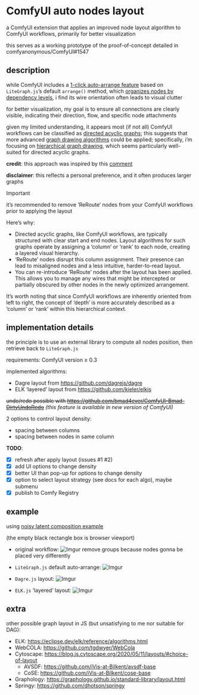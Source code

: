 # ComfyUI auto nodes layout

a ComfyUI extension that applies an improved node layout algorithm to ComfyUI workflows, primarily for better visualization

this serves as a working prototype of the proof-of-concept detailed in comfyanonymous/ComfyUI#1547

## description

while ComfyUI includes a [1-click auto-arrange feature](https://github.com/pythongosssss/ComfyUI-Custom-Scripts#auto-arrange-graph) based on `LiteGraph.js`’s default `arrange()` method, which [organizes nodes by dependency levels](https://github.com/jagenjo/litegraph.js/issues/9#issuecomment-377317416), i find its wire orientation often leads to visual clutter

for better visualization, my goal is to ensure all connections are clearly visible, indicating their direction, flow, and specific node attachments

given my limited understanding, it appears most (if not all) ComfyUI workflows can be classified as [directed acyclic graphs](https://en.wikipedia.org/wiki/Directed_acyclic_graph); this suggests that more advanced [graph drawing algorithms](https://en.wikipedia.org/wiki/Graph_drawing) could be applied; specifically, i’m focusing on [hierarchical graph drawing](https://en.wikipedia.org/wiki/Layered_graph_drawing), which seems particularly well-suited for directed acyclic graphs.

**credit**: this approach was inspired by this [comment](https://github.com/jagenjo/litegraph.js/issues/9#issuecomment-376413726)

**disclaimer**: this reflects a personal preference, and it often produces larger graphs

> [!IMPORTANT]
> it’s recommended to remove ‘ReRoute’ nodes from your ComfyUI workflows prior to applying the layout

Here’s why:
- Directed acyclic graphs, like ComfyUI workflows, are typically structured with clear start and end nodes. Layout algorithms for such graphs operate by assigning a ‘column’ or ‘rank’ to each node, creating a layered visual hierarchy.
- ‘ReRoute’ nodes disrupt this column assignment. Their presence can lead to misaligned nodes and a less intuitive, harder-to-read layout.
- You can re-introduce ‘ReRoute’ nodes after the layout has been applied. This allows you to manage any wires that might be intercepted or partially obscured by other nodes in the newly optimized arrangement.

It’s worth noting that since ComfyUI workflows are inherently oriented from left to right, the concept of ‘depth’ is more accurately described as a ‘column’ or ‘rank’ within this hierarchical context.

## implementation details

the principle is to use an external library to compute all nodes position, then retrieve back to `LiteGraph.js`

requirements: ComfyUI version ≥ 0.3

implemented algorithms:
- Dagre layout from https://github.com/dagrejs/dagre
- ELK ‘layered’ layout from https://github.com/kieler/elkjs

~~undo/redo possible with https://github.com/bmad4ever/ComfyUI-Bmad-DirtyUndoRedo~~ *(this feature is available in new version of ComfyUI)*

2 options to control layout density:
- spacing between columns
- spacing between nodes in same column

**TODO**:
- [x] refresh after apply layout (issues #1 #2)
- [x] add UI options to change density
- [x] better UI than pop-up for options to change density
- [x] option to select layout strategy (see docs for each algo), maybe submenu
- [x] publish to Comfy Registry

## example
using [noisy latent composition example](https://comfyanonymous.github.io/ComfyUI_examples/noisy_latent_composition/)

(the empty black rectangle box is browser viewport)

- original workflow:
![Imgur](https://i.imgur.com/jqa3SoD.png)
remove groups because nodes gonna be placed very differently

- `LiteGraph.js` default auto-arrange:
![Imgur](https://i.imgur.com/3hTAdDU.png)

- `Dagre.js` layout:
![Imgur](https://i.imgur.com/19TVkpT.png)

- `ELK.js` ‘layered’ layout:
![Imgur](https://i.imgur.com/yNztWil.png)

## extra

other possible graph layout in JS (but unsatisfying to me nor suitable for DAG):
- ELK: https://eclipse.dev/elk/reference/algorithms.html
- WebCOLA: https://github.com/tgdwyer/WebCola
- Cytoscape: https://blog.js.cytoscape.org/2020/05/11/layouts/#choice-of-layout
  - AVSDF: https://github.com/iVis-at-Bilkent/avsdf-base
  - CoSE: https://github.com/iVis-at-Bilkent/cose-base
- Graphology: https://graphology.github.io/standard-library/layout.html
- Springy: https://github.com/dhotson/springy
